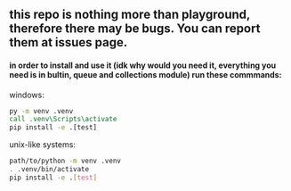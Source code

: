 ## this repo is nothing more than playground, therefore there may be bugs. You can report them at issues page.

#### in order to install and use it (idk why would you need it, everything you need is in bultin, queue and collections module) run these commmands:
windows:
```cmd
py -m venv .venv
call .venv\Scripts\activate
pip install -e .[test]
```
unix-like systems:
```sh
path/to/python -m venv .venv
. .venv/bin/activate
pip install -e .[test]
```